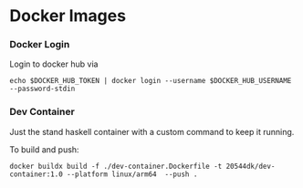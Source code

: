 # Docker Images

### Docker Login

Login to docker hub via

```
echo $DOCKER_HUB_TOKEN | docker login --username $DOCKER_HUB_USERNAME --password-stdin
```

### Dev Container

Just the stand haskell container with a custom command to keep it running.

To build and push:

```
docker buildx build -f ./dev-container.Dockerfile -t 20544dk/dev-container:1.0 --platform linux/arm64  --push .
```
